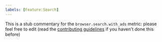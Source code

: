 ```yaml
---
labels: [Feature:Search]
---
```


This is a stub commentary for the `browser.search.with_ads` metric: please feel free to edit (read the
[contributing guidelines](https://github.com/mozilla/glean-annotations/blob/main/CONTRIBUTING.md)
if you haven't done this before)
